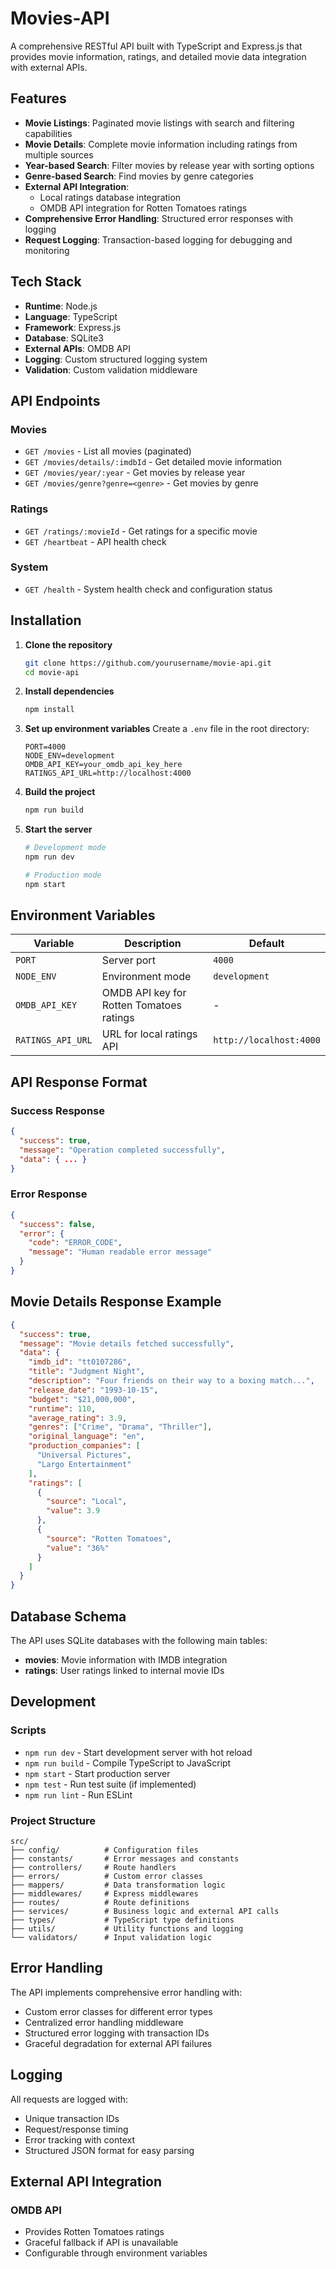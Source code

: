 # Movies-API

A comprehensive RESTful API built with TypeScript and Express.js that provides movie information, ratings, and detailed movie data integration with external APIs.

## Features

- **Movie Listings**: Paginated movie listings with search and filtering capabilities
- **Movie Details**: Complete movie information including ratings from multiple sources
- **Year-based Search**: Filter movies by release year with sorting options
- **Genre-based Search**: Find movies by genre categories
- **External API Integration**: 
  - Local ratings database integration
  - OMDB API integration for Rotten Tomatoes ratings
- **Comprehensive Error Handling**: Structured error responses with logging
- **Request Logging**: Transaction-based logging for debugging and monitoring

## Tech Stack

- **Runtime**: Node.js
- **Language**: TypeScript
- **Framework**: Express.js
- **Database**: SQLite3
- **External APIs**: OMDB API
- **Logging**: Custom structured logging system
- **Validation**: Custom validation middleware

## API Endpoints

### Movies
- `GET /movies` - List all movies (paginated)
- `GET /movies/details/:imdbId` - Get detailed movie information
- `GET /movies/year/:year` - Get movies by release year
- `GET /movies/genre?genre=<genre>` - Get movies by genre

### Ratings  
- `GET /ratings/:movieId` - Get ratings for a specific movie
- `GET /heartbeat` - API health check

### System
- `GET /health` - System health check and configuration status

## Installation

1. **Clone the repository**
   ```bash
   git clone https://github.com/yourusername/movie-api.git
   cd movie-api
   ```

2. **Install dependencies**
   ```bash
   npm install
   ```

3. **Set up environment variables**
   Create a `.env` file in the root directory:
   ```env
   PORT=4000
   NODE_ENV=development
   OMDB_API_KEY=your_omdb_api_key_here
   RATINGS_API_URL=http://localhost:4000
   ```

4. **Build the project**
   ```bash
   npm run build
   ```

5. **Start the server**
   ```bash
   # Development mode
   npm run dev
   
   # Production mode
   npm start
   ```

## Environment Variables

| Variable | Description | Default |
|----------|-------------|---------|
| `PORT` | Server port | `4000` |
| `NODE_ENV` | Environment mode | `development` |
| `OMDB_API_KEY` | OMDB API key for Rotten Tomatoes ratings | - |
| `RATINGS_API_URL` | URL for local ratings API | `http://localhost:4000` |

## API Response Format

### Success Response
```json
{
  "success": true,
  "message": "Operation completed successfully",
  "data": { ... }
}
```

### Error Response
```json
{
  "success": false,
  "error": {
    "code": "ERROR_CODE",
    "message": "Human readable error message"
  }
}
```

## Movie Details Response Example

```json
{
  "success": true,
  "message": "Movie details fetched successfully",
  "data": {
    "imdb_id": "tt0107286",
    "title": "Judgment Night",
    "description": "Four friends on their way to a boxing match...",
    "release_date": "1993-10-15",
    "budget": "$21,000,000",
    "runtime": 110,
    "average_rating": 3.9,
    "genres": ["Crime", "Drama", "Thriller"],
    "original_language": "en",
    "production_companies": [
      "Universal Pictures",
      "Largo Entertainment"
    ],
    "ratings": [
      {
        "source": "Local",
        "value": 3.9
      },
      {
        "source": "Rotten Tomatoes",
        "value": "36%"
      }
    ]
  }
}
```

## Database Schema

The API uses SQLite databases with the following main tables:

- **movies**: Movie information with IMDB integration
- **ratings**: User ratings linked to internal movie IDs

## Development

### Scripts

- `npm run dev` - Start development server with hot reload
- `npm run build` - Compile TypeScript to JavaScript
- `npm start` - Start production server
- `npm test` - Run test suite (if implemented)
- `npm run lint` - Run ESLint

### Project Structure

```
src/
├── config/          # Configuration files
├── constants/       # Error messages and constants
├── controllers/     # Route handlers
├── errors/          # Custom error classes
├── mappers/         # Data transformation logic
├── middlewares/     # Express middlewares
├── routes/          # Route definitions
├── services/        # Business logic and external API calls
├── types/           # TypeScript type definitions
├── utils/           # Utility functions and logging
└── validators/      # Input validation logic
```

## Error Handling

The API implements comprehensive error handling with:

- Custom error classes for different error types
- Centralized error handling middleware
- Structured error logging with transaction IDs
- Graceful degradation for external API failures

## Logging

All requests are logged with:
- Unique transaction IDs
- Request/response timing
- Error tracking with context
- Structured JSON format for easy parsing

## External API Integration

### OMDB API
- Provides Rotten Tomatoes ratings
- Graceful fallback if API is unavailable
- Configurable through environment variables



